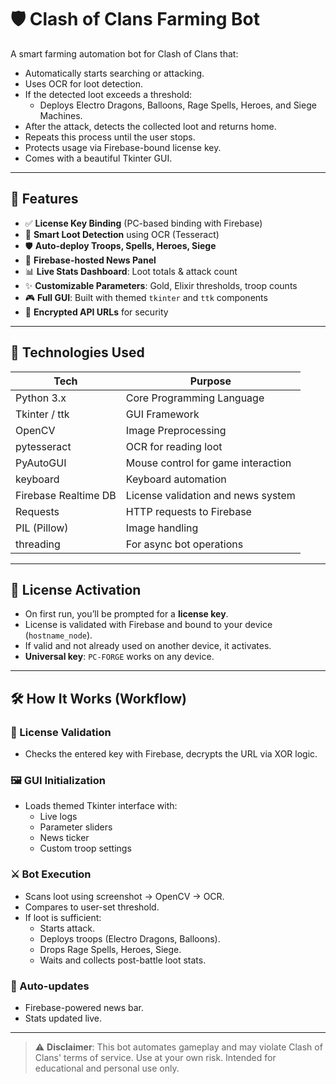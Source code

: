 # 🛡️ Clash of Clans Farming Bot

A smart farming automation bot for Clash of Clans that:

- Automatically starts searching or attacking.
- Uses OCR for loot detection.
- If the detected loot exceeds a threshold:
  - Deploys Electro Dragons, Balloons, Rage Spells, Heroes, and Siege Machines.
- After the attack, detects the collected loot and returns home.
- Repeats this process until the user stops.
- Protects usage via Firebase-bound license key.
- Comes with a beautiful Tkinter GUI.

---

## 🚀 Features

- ✅ **License Key Binding** (PC-based binding with Firebase)
- 🧠 **Smart Loot Detection** using OCR (Tesseract)
- 🛡️ **Auto-deploy Troops, Spells, Heroes, Siege**
- 💬 **Firebase-hosted News Panel**
- 📊 **Live Stats Dashboard**: Loot totals & attack count
- ✨ **Customizable Parameters**: Gold, Elixir thresholds, troop counts
- 🎮 **Full GUI**: Built with themed `tkinter` and `ttk` components
- 🔐 **Encrypted API URLs** for security

---

## 🧠 Technologies Used

| **Tech**             | **Purpose**                                 |
|----------------------|---------------------------------------------|
| Python 3.x           | Core Programming Language                   |
| Tkinter / ttk        | GUI Framework                               |
| OpenCV               | Image Preprocessing                         |
| pytesseract          | OCR for reading loot                        |
| PyAutoGUI            | Mouse control for game interaction          |
| keyboard             | Keyboard automation                         |
| Firebase Realtime DB | License validation and news system          |
| Requests             | HTTP requests to Firebase                   |
| PIL (Pillow)         | Image handling                              |
| threading            | For async bot operations                    |

---

## 🔐 License Activation

- On first run, you’ll be prompted for a **license key**.
- License is validated with Firebase and bound to your device (`hostname_node`).
- If valid and not already used on another device, it activates.
- **Universal key**: `PC-FORGE` works on any device.

---

## 🛠️ How It Works (Workflow)

### 🔑 License Validation
- Checks the entered key with Firebase, decrypts the URL via XOR logic.

### 🖼️ GUI Initialization
- Loads themed Tkinter interface with:
  - Live logs
  - Parameter sliders
  - News ticker
  - Custom troop settings

### ⚔️ Bot Execution
- Scans loot using screenshot → OpenCV → OCR.
- Compares to user-set threshold.
- If loot is sufficient:
  - Starts attack.
  - Deploys troops (Electro Dragons, Balloons).
  - Drops Rage Spells, Heroes, Siege.
  - Waits and collects post-battle loot stats.

### 🔁 Auto-updates
- Firebase-powered news bar.
- Stats updated live.

---

> ⚠️ **Disclaimer**: This bot automates gameplay and may violate Clash of Clans' terms of service. Use at your own risk. Intended for educational and personal use only.